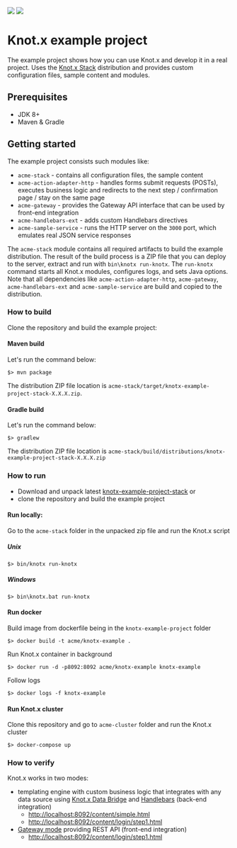 [![][travis img]][travis]
[![][license img]][license]

# Knot.x example project
The example project shows how you can use Knot.x and develop it in a real project. Uses the 
[Knot.x Stack](https://github.com/Knotx/knotx-stack) distribution and provides custom configuration 
files, sample content and modules. 

## Prerequisites
- JDK 8+
- Maven & Gradle

## Getting started
The example project consists such modules like:

- `acme-stack` - contains all configuration files, the sample content
- `acme-action-adapter-http` - handles forms submit requests (POSTs), executes business logic and redirects to the next step / confirmation page / stay on the same page
- `acme-gateway` - provides the Gateway API interface that can be used by front-end integration
- `acme-handlebars-ext` - adds custom Handlebars directives
- `acme-sample-service` - runs the HTTP server on the `3000` port, which emulates real JSON service responses

The `acme-stack` module contains all required artifacts to build the example distribution. The result 
of the build process is a ZIP file that you can deploy to the server, extract and run with 
`bin\knotx run-knotx`. The `run-knotx` command starts all Knot.x modules, configures logs, and sets 
Java options. Note that all dependencies like `acme-action-adapter-http`, `acme-gateway`, 
`acme-handlebars-ext` and `acme-sample-service` are build and copied to the distribution.

### How to build
Clone the repository and build the example project:

#### Maven build

Let's run the command below:
```
$> mvn package
```
The distribution ZIP file location is `acme-stack/target/knotx-example-project-stack-X.X.X.zip`.

#### Gradle build
Let's run the command below:
```
$> gradlew
```
The distribution ZIP file location is `acme-stack/build/distributions/knotx-example-project-stack-X.X.X.zip`

### How to run
- Download and unpack latest [knotx-example-project-stack](https://bintray.com/knotx/downloads/examples)
or
- clone the repository and build the example project

#### Run locally:
Go to the `acme-stack` folder in the unpacked zip file and run the Knot.x script 

##### Unix
```
$> bin/knotx run-knotx
```

##### Windows
```
$> bin\knotx.bat run-knotx
```

#### Run docker
Build image from dockerfile being in the `knotx-example-project` folder
```
$> docker build -t acme/knotx-example .
```
Run Knot.x container in background
```
$> docker run -d -p8092:8092 acme/knotx-example knotx-example
```

Follow logs
```
$> docker logs -f knotx-example
```

#### Run Knot.x cluster
Clone this repository and go to `acme-cluster` folder and run the Knot.x cluster
```
$> docker-compose up
```

### How to verify

Knot.x works in two modes:
  - templating engine with custom business logic that integrates with any data source using 
  [Knot.x Data Bridge](https://github.com/Knotx/knotx-data-bridge) and 
  [Handlebars](https://github.com/Cognifide/knotx/wiki/HandlebarsKnot) (back-end integration)
    - [http://localhost:8092/content/simple.html](http://localhost:8092/content/simple.html)
    - [http://localhost:8092/content/login/step1.html](http://localhost:8092/content/login/step1.html)
  - [Gateway mode](https://github.com/Cognifide/knotx/wiki/GatewayMode) providing REST API (front-end integration)
    - [http://localhost:8092/content/login/step1.html](http://localhost:8092/content/login/step1.html)






[travis]:https://travis-ci.org/Knotx/knotx-example-project
[travis img]:https://travis-ci.org/Knotx/knotx-example-project.svg?branch=master

[license]:https://github.com/Cognifide/knotx/blob/master/LICENSE
[license img]:https://img.shields.io/badge/License-Apache%202.0-blue.svg
